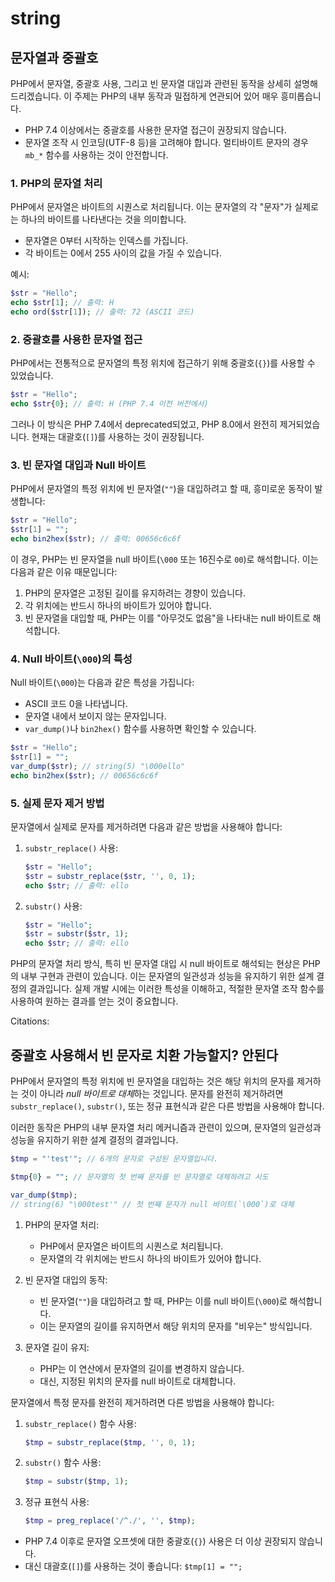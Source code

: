 # string

## 문자열과 중괄호

PHP에서 문자열, 중괄호 사용, 그리고 빈 문자열 대입과 관련된 동작을 상세히 설명해드리겠습니다. 이 주제는 PHP의 내부 동작과 밀접하게 연관되어 있어 매우 흥미롭습니다.

- PHP 7.4 이상에서는 중괄호를 사용한 문자열 접근이 권장되지 않습니다.
- 문자열 조작 시 인코딩(UTF-8 등)을 고려해야 합니다. 멀티바이트 문자의 경우 `mb_*` 함수를 사용하는 것이 안전합니다.

### 1. PHP의 문자열 처리

PHP에서 문자열은 바이트의 시퀀스로 처리됩니다. 이는 문자열의 각 "문자"가 실제로는 하나의 바이트를 나타낸다는 것을 의미합니다.

- 문자열은 0부터 시작하는 인덱스를 가집니다.
- 각 바이트는 0에서 255 사이의 값을 가질 수 있습니다.

예시:

```php
$str = "Hello";
echo $str[1]; // 출력: H
echo ord($str[1]); // 출력: 72 (ASCII 코드)
```

### 2. 중괄호를 사용한 문자열 접근

PHP에서는 전통적으로 문자열의 특정 위치에 접근하기 위해 중괄호(`{}`)를 사용할 수 있었습니다.

```php
$str = "Hello";
echo $str{0}; // 출력: H (PHP 7.4 이전 버전에서)
```

그러나 이 방식은 PHP 7.4에서 deprecated되었고, PHP 8.0에서 완전히 제거되었습니다. 현재는 대괄호(`[]`)를 사용하는 것이 권장됩니다.

### 3. 빈 문자열 대입과 Null 바이트

PHP에서 문자열의 특정 위치에 빈 문자열(`""`)을 대입하려고 할 때, 흥미로운 동작이 발생합니다:

```php
$str = "Hello";
$str[1] = "";
echo bin2hex($str); // 출력: 00656c6c6f
```

이 경우, PHP는 빈 문자열을 null 바이트(`\000` 또는 16진수로 `00`)로 해석합니다. 이는 다음과 같은 이유 때문입니다:

1. PHP의 문자열은 고정된 길이를 유지하려는 경향이 있습니다.
2. 각 위치에는 반드시 하나의 바이트가 있어야 합니다.
3. 빈 문자열을 대입할 때, PHP는 이를 "아무것도 없음"을 나타내는 null 바이트로 해석합니다.

### 4. Null 바이트(`\000`)의 특성

Null 바이트(`\000`)는 다음과 같은 특성을 가집니다:

- ASCII 코드 0을 나타냅니다.
- 문자열 내에서 보이지 않는 문자입니다.
- `var_dump()`나 `bin2hex()` 함수를 사용하면 확인할 수 있습니다.

```php
$str = "Hello";
$str[1] = "";
var_dump($str); // string(5) "\000ello"
echo bin2hex($str); // 00656c6c6f
```

### 5. 실제 문자 제거 방법

문자열에서 실제로 문자를 제거하려면 다음과 같은 방법을 사용해야 합니다:

1. `substr_replace()` 사용:

   ```php
   $str = "Hello";
   $str = substr_replace($str, '', 0, 1);
   echo $str; // 출력: ello
   ```

2. `substr()` 사용:

   ```php
   $str = "Hello";
   $str = substr($str, 1);
   echo $str; // 출력: ello
   ```

PHP의 문자열 처리 방식, 특히 빈 문자열 대입 시 null 바이트로 해석되는 현상은 PHP의 내부 구현과 관련이 있습니다. 이는 문자열의 일관성과 성능을 유지하기 위한 설계 결정의 결과입니다. 실제 개발 시에는 이러한 특성을 이해하고, 적절한 문자열 조작 함수를 사용하여 원하는 결과를 얻는 것이 중요합니다.

Citations:

## 중괄호 사용해서 빈 문자로 치환 가능할지? 안된다

PHP에서 문자열의 특정 위치에 빈 문자열을 대입하는 것은 해당 위치의 문자를 제거하는 것이 아니라 *null 바이트로 대체*하는 것입니다.
문자를 완전히 제거하려면 `substr_replace()`, `substr()`, 또는 정규 표현식과 같은 다른 방법을 사용해야 합니다.

이러한 동작은 PHP의 내부 문자열 처리 메커니즘과 관련이 있으며, 문자열의 일관성과 성능을 유지하기 위한 설계 결정의 결과입니다.

```php
$tmp = "'test'"; // 6개의 문자로 구성된 문자열입니다.

$tmp{0} = ""; // 문자열의 첫 번째 문자를 빈 문자열로 대체하려고 시도

var_dump($tmp);
// string(6) "\000test'" // 첫 번째 문자가 null 바이트(`\000`)로 대체
```

1. PHP의 문자열 처리:
   - PHP에서 문자열은 바이트의 시퀀스로 처리됩니다.
   - 문자열의 각 위치에는 반드시 하나의 바이트가 있어야 합니다.

2. 빈 문자열 대입의 동작:
   - 빈 문자열(`""`)을 대입하려고 할 때, PHP는 이를 null 바이트(`\000`)로 해석합니다.
   - 이는 문자열의 길이를 유지하면서 해당 위치의 문자를 "비우는" 방식입니다.

3. 문자열 길이 유지:
   - PHP는 이 연산에서 문자열의 길이를 변경하지 않습니다.
   - 대신, 지정된 위치의 문자를 null 바이트로 대체합니다.

문자열에서 특정 문자를 완전히 제거하려면 다른 방법을 사용해야 합니다:

1. `substr_replace()` 함수 사용:

   ```php
   $tmp = substr_replace($tmp, '', 0, 1);
   ```

2. `substr()` 함수 사용:

   ```php
   $tmp = substr($tmp, 1);
   ```

3. 정규 표현식 사용:

   ```php
   $tmp = preg_replace('/^./', '', $tmp);
   ```

- PHP 7.4 이후로 문자열 오프셋에 대한 중괄호(`{}`) 사용은 더 이상 권장되지 않습니다.
- 대신 대괄호(`[]`)를 사용하는 것이 좋습니다: `$tmp[1] = "";`
